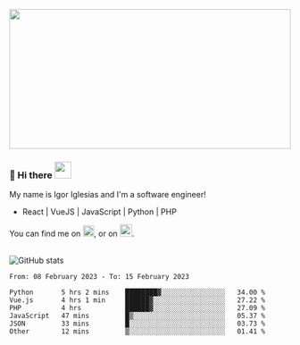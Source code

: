 <img src="https://c.tenor.com/KjVxfRrrncUAAAAd/matrix.gif" width="100%" height="250px">

### 🔭 Hi there <img src="https://raw.githubusercontent.com/MartinHeinz/MartinHeinz/master/wave.gif" width="30px">


My name is Igor Iglesias and I'm a software engineer!
<br>

<ul>
  <li> React | VueJS | JavaScript | Python | PHP </li>
</ul>
You can find me on <a href="https://twitter.com/IgorIglesias5"><img src="https://i.imgur.com/JLLlB5S.png" width="20px"></a>, or on <a href="https://www.linkedin.com/in/igor-iglesias-62478428/"><img src="https://i.imgur.com/PXyIkWx.png" width="22px"></a>.

<br>
<br>

![GitHub stats](https://github-readme-stats.vercel.app/api?username=igoiglesias&show_icons=true&count_private=true&theme=chartreuse-dark&hide_title=true)

<!--START_SECTION:waka-->

```text
From: 08 February 2023 - To: 15 February 2023

Python       5 hrs 2 mins    ████████▓░░░░░░░░░░░░░░░░   34.00 %
Vue.js       4 hrs 1 min     ██████▓░░░░░░░░░░░░░░░░░░   27.22 %
PHP          4 hrs           ██████▓░░░░░░░░░░░░░░░░░░   27.09 %
JavaScript   47 mins         █▒░░░░░░░░░░░░░░░░░░░░░░░   05.37 %
JSON         33 mins         █░░░░░░░░░░░░░░░░░░░░░░░░   03.73 %
Other        12 mins         ▒░░░░░░░░░░░░░░░░░░░░░░░░   01.41 %
```

<!--END_SECTION:waka-->
